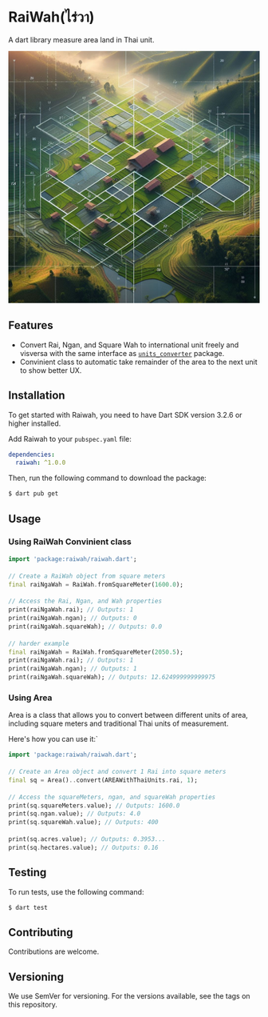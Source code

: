 

# RaiWah(ไร่วา)
A dart library measure area land in Thai unit.

![cover](raiwah_cover.jpg)

## Features
- Convert Rai, Ngan, and Square Wah to international unit freely and visversa  with the same interface as  [`units_converter`](https://github.com/ferraridamiano/units_converter) package.
- Convinient class to automatic take remainder of the area to the next unit to show better UX.


## Installation

To get started with Raiwah, you need to have Dart SDK version 3.2.6 or higher installed.

Add Raiwah to your `pubspec.yaml` file:

```yaml
dependencies:
  raiwah: ^1.0.0
```
Then, run the following command to download the package:

```bash
$ dart pub get
```


## Usage

### Using RaiWah Convinient class

```dart
import 'package:raiwah/raiwah.dart';

// Create a RaiWah object from square meters
final raiNgaWah = RaiWah.fromSquareMeter(1600.0);

// Access the Rai, Ngan, and Wah properties
print(raiNgaWah.rai); // Outputs: 1
print(raiNgaWah.ngan); // Outputs: 0
print(raiNgaWah.squareWah); // Outputs: 0.0

// harder example
final raiNgaWah = RaiWah.fromSquareMeter(2050.5);
print(raiNgaWah.rai); // Outputs: 1
print(raiNgaWah.ngan); // Outputs: 1
print(raiNgaWah.squareWah); // Outputs: 12.624999999999975


```

### Using Area
Area is a class that allows you to convert between different units of area, including square meters and traditional Thai units of measurement.

Here's how you can use it:`

```dart
import 'package:raiwah/raiwah.dart';

// Create an Area object and convert 1 Rai into square meters
final sq = Area()..convert(AREAWithThaiUnits.rai, 1);

// Access the squareMeters, ngan, and squareWah properties
print(sq.squareMeters.value); // Outputs: 1600.0
print(sq.ngan.value); // Outputs: 4.0
print(sq.squareWah.value); // Outputs: 400

print(sq.acres.value); // Outputs: 0.3953...
print(sq.hectares.value); // Outputs: 0.16
```

## Testing
To run tests, use the following command:

```bash
$ dart test
```

## Contributing
Contributions are welcome. 

## Versioning
We use SemVer for versioning. For the versions available, see the tags on this repository.

